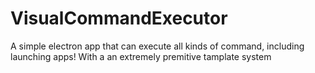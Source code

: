 # VisualCommandExecutor
A simple electron app that can execute all kinds of command, including launching apps!
With a an extremely premitive tamplate system
